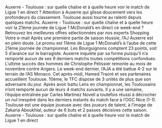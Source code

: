 Auxerre - Toulouse : sur quelle chaîne et à quelle heure voir le match de Ligue 1 en direct ?
Attention à Auxerre qui glisse doucement vers les profondeurs du classement. Toulouse aussi tourne au ralenti depuis quelques matchs. Auxerre - Toulouse : sur quelle chaîne et à quelle heure voir la 21ème journée de Ligue 1 McDonald’s en direct ce week-end ?
Retrouvez les meilleures offres sélectionnées par nos experts Shopping
Votre e-mail
Après une première partie de saison réussie, l’AJ Auxerre est en plein doute. Le promu est 11ème de Ligue 1 McDonald’s à l’aube de cette 21ème journée de championnat. Les Bourguignons comptent 23 points, soit 5 d’avance sur le barragiste. Auxerre inquiète par sa forme puisqu’il n’a remporté aucun de ses 9 derniers matchs toutes compétitions confondues. L’ultime succès des hommes de Christophe Pélissier remonte au mois de novembre contre Angers. Le week-end dernier, l’AJA a été battue 4-2 sur le terrain de l’AS Monaco. Cet après-midi, Hamed Traoré et ses partenaires accueillent Toulouse. 10ème, le TFC dispose de 3 unités de plus que son adversaire du jour. Après avoir battu Lens en championnat, les Toulousains n’ont remporté aucun de leurs 4 matchs suivants. Il y a une semaine, l’équipe entraînée par Carles Martinez Novell a toutefois réussi à décrocher un nul inespéré dans les derniers instants du match face à l’OGC Nice (1-1). Toulouse est une équipe joueuse avec des joueurs de talent, à l’image de Zakaria Aboukhlal, auteur de 6 buts et 2 passes décisives cette saison. Auxerre - Toulouse : sur quelle chaîne et à quelle heure voir le match de Ligue 1 en direct 
